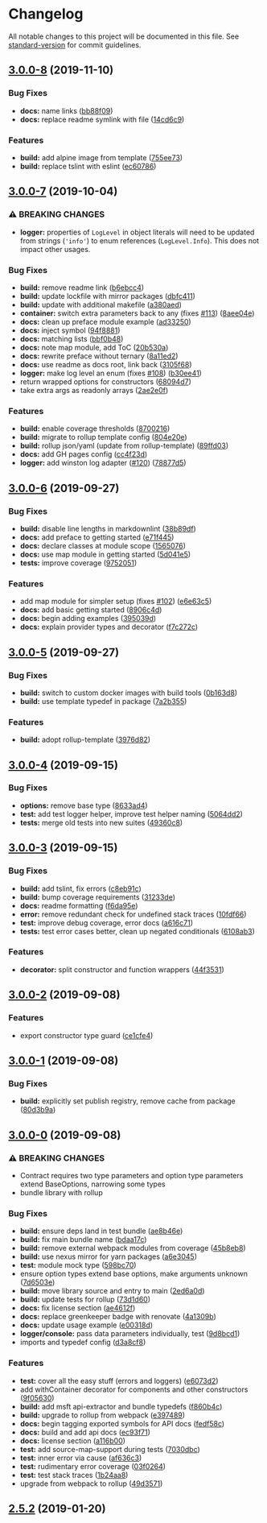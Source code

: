 # Changelog

All notable changes to this project will be documented in this file. See [standard-version](https://github.com/conventional-changelog/standard-version) for commit guidelines.

## [3.0.0-8](https://github.com/ssube/noicejs/compare/v3.0.0-7...v3.0.0-8) (2019-11-10)


### Bug Fixes

* **docs:** name links ([bb88f09](https://github.com/ssube/noicejs/commit/bb88f09))
* **docs:** replace readme symlink with file ([14cd6c9](https://github.com/ssube/noicejs/commit/14cd6c9))


### Features

* **build:** add alpine image from template ([755ee73](https://github.com/ssube/noicejs/commit/755ee73))
* **build:** replace tslint with eslint ([ec60786](https://github.com/ssube/noicejs/commit/ec60786))

## [3.0.0-7](https://github.com/ssube/noicejs/compare/v3.0.0-6...v3.0.0-7) (2019-10-04)


### ⚠ BREAKING CHANGES

* **logger:** properties of `LogLevel` in object literals will need to
be updated from strings (`'info'`) to enum references
(`LogLevel.Info`). This does not impact other usages.

### Bug Fixes

* **build:** remove readme link ([b6ebcc4](https://github.com/ssube/noicejs/commit/b6ebcc4))
* **build:** update lockfile with mirror packages ([dbfc411](https://github.com/ssube/noicejs/commit/dbfc411))
* **build:** update with additional makefile ([a380aed](https://github.com/ssube/noicejs/commit/a380aed))
* **container:** switch extra parameters back to any (fixes [#113](https://github.com/ssube/noicejs/issues/113)) ([8aee04e](https://github.com/ssube/noicejs/commit/8aee04e))
* **docs:** clean up preface module example ([ad33250](https://github.com/ssube/noicejs/commit/ad33250))
* **docs:** inject symbol ([94f8881](https://github.com/ssube/noicejs/commit/94f8881))
* **docs:** matching lists ([bbf0b48](https://github.com/ssube/noicejs/commit/bbf0b48))
* **docs:** note map module, add ToC ([20b530a](https://github.com/ssube/noicejs/commit/20b530a))
* **docs:** rewrite preface without ternary ([8a11ed2](https://github.com/ssube/noicejs/commit/8a11ed2))
* **docs:** use readme as docs root, link back ([3105f68](https://github.com/ssube/noicejs/commit/3105f68))
* **logger:** make log level an enum (fixes [#108](https://github.com/ssube/noicejs/issues/108)) ([b30ee41](https://github.com/ssube/noicejs/commit/b30ee41))
* return wrapped options for constructors ([68094d7](https://github.com/ssube/noicejs/commit/68094d7))
* take extra args as readonly arrays ([2ae2e0f](https://github.com/ssube/noicejs/commit/2ae2e0f))


### Features

* **build:** enable coverage thresholds ([8700216](https://github.com/ssube/noicejs/commit/8700216))
* **build:** migrate to rollup template config ([804e20e](https://github.com/ssube/noicejs/commit/804e20e))
* **build:** rollup json/yaml (update from rollup-template) ([89ffd03](https://github.com/ssube/noicejs/commit/89ffd03))
* **docs:** add GH pages config ([cc4f23d](https://github.com/ssube/noicejs/commit/cc4f23d))
* **logger:** add winston log adapter ([#120](https://github.com/ssube/noicejs/issues/120)) ([78877d5](https://github.com/ssube/noicejs/commit/78877d5))

## [3.0.0-6](https://github.com/ssube/noicejs/compare/v3.0.0-5...v3.0.0-6) (2019-09-27)


### Bug Fixes

* **build:** disable line lengths in markdownlint ([38b89df](https://github.com/ssube/noicejs/commit/38b89df))
* **docs:** add preface to getting started ([e71f445](https://github.com/ssube/noicejs/commit/e71f445))
* **docs:** declare classes at module scope ([1565076](https://github.com/ssube/noicejs/commit/1565076))
* **docs:** use map module in getting started ([5d041e5](https://github.com/ssube/noicejs/commit/5d041e5))
* **tests:** improve coverage ([9752051](https://github.com/ssube/noicejs/commit/9752051))


### Features

* add map module for simpler setup (fixes [#102](https://github.com/ssube/noicejs/issues/102)) ([e6e63c5](https://github.com/ssube/noicejs/commit/e6e63c5))
* **docs:** add basic getting started ([8906c4d](https://github.com/ssube/noicejs/commit/8906c4d))
* **docs:** begin adding examples ([395039d](https://github.com/ssube/noicejs/commit/395039d))
* **docs:** explain provider types and decorator ([f7c272c](https://github.com/ssube/noicejs/commit/f7c272c))

## [3.0.0-5](https://github.com/ssube/noicejs/compare/v3.0.0-4...v3.0.0-5) (2019-09-27)


### Bug Fixes

* **build:** switch to custom docker images with build tools ([0b163d8](https://github.com/ssube/noicejs/commit/0b163d8))
* **build:** use template typedef in package ([7a2b355](https://github.com/ssube/noicejs/commit/7a2b355))


### Features

* **build:** adopt rollup-template ([3976d82](https://github.com/ssube/noicejs/commit/3976d82))

## [3.0.0-4](https://github.com/ssube/noicejs/compare/v3.0.0-3...v3.0.0-4) (2019-09-15)


### Bug Fixes

* **options:** remove base type ([8633ad4](https://github.com/ssube/noicejs/commit/8633ad4))
* **test:** add test logger helper, improve test helper naming ([5064dd2](https://github.com/ssube/noicejs/commit/5064dd2))
* **tests:** merge old tests into new suites ([49360c8](https://github.com/ssube/noicejs/commit/49360c8))

## [3.0.0-3](https://github.com/ssube/noicejs/compare/v3.0.0-2...v3.0.0-3) (2019-09-15)


### Bug Fixes

* **build:** add tslint, fix errors ([c8eb91c](https://github.com/ssube/noicejs/commit/c8eb91c))
* **build:** bump coverage requirements ([31233de](https://github.com/ssube/noicejs/commit/31233de))
* **docs:** readme formatting ([f6da95e](https://github.com/ssube/noicejs/commit/f6da95e))
* **error:** remove redundant check for undefined stack traces ([10fdf66](https://github.com/ssube/noicejs/commit/10fdf66))
* **test:** improve debug coverage, error docs ([a616c71](https://github.com/ssube/noicejs/commit/a616c71))
* **tests:** test error cases better, clean up negated conditionals ([6108ab3](https://github.com/ssube/noicejs/commit/6108ab3))


### Features

* **decorator:** split constructor and function wrappers ([44f3531](https://github.com/ssube/noicejs/commit/44f3531))

## [3.0.0-2](https://github.com/ssube/noicejs/compare/v3.0.0-1...v3.0.0-2) (2019-09-08)


### Features

* export constructor type guard ([ce1cfe4](https://github.com/ssube/noicejs/commit/ce1cfe4))

## [3.0.0-1](https://github.com/ssube/noicejs/compare/v3.0.0-0...v3.0.0-1) (2019-09-08)


### Bug Fixes

* **build:** explicitly set publish registry, remove cache from package ([80d3b9a](https://github.com/ssube/noicejs/commit/80d3b9a))

## [3.0.0-0](https://github.com/ssube/noicejs/compare/v2.5.2...v3.0.0-0) (2019-09-08)


### ⚠ BREAKING CHANGES

* Contract requires two type parameters and option type
parameters extend BaseOptions, narrowing some types
* bundle library with rollup

### Bug Fixes

* **build:** ensure deps land in test bundle ([ae8b46e](https://github.com/ssube/noicejs/commit/ae8b46e))
* **build:** fix main bundle name ([bdaa17c](https://github.com/ssube/noicejs/commit/bdaa17c))
* **build:** remove external webpack modules from coverage ([45b8eb8](https://github.com/ssube/noicejs/commit/45b8eb8))
* **build:** use nexus mirror for yarn packages ([a6e3045](https://github.com/ssube/noicejs/commit/a6e3045))
* **test:** module mock type ([598bc70](https://github.com/ssube/noicejs/commit/598bc70))
* ensure option types extend base options, make arguments unknown ([7d6503e](https://github.com/ssube/noicejs/commit/7d6503e))
* **build:** move library source and entry to main ([2ed6a0d](https://github.com/ssube/noicejs/commit/2ed6a0d))
* **build:** update tests for rollup ([73d1d60](https://github.com/ssube/noicejs/commit/73d1d60))
* **docs:** fix license section ([ae4612f](https://github.com/ssube/noicejs/commit/ae4612f))
* **docs:** replace greenkeeper badge with renovate ([4a1309b](https://github.com/ssube/noicejs/commit/4a1309b))
* **docs:** update usage example ([e00318d](https://github.com/ssube/noicejs/commit/e00318d))
* **logger/console:** pass data parameters individually, test ([9d8bcd1](https://github.com/ssube/noicejs/commit/9d8bcd1))
* imports and typedef config ([d3a8cf8](https://github.com/ssube/noicejs/commit/d3a8cf8))


### Features

* **test:** cover all the easy stuff (errors and loggers) ([e6073d2](https://github.com/ssube/noicejs/commit/e6073d2))
* add withContainer decorator for components and other constructors ([9f05630](https://github.com/ssube/noicejs/commit/9f05630))
* **build:** add msft api-extractor and bundle typedefs ([f860b4c](https://github.com/ssube/noicejs/commit/f860b4c))
* **build:** upgrade to rollup from webpack ([e397489](https://github.com/ssube/noicejs/commit/e397489))
* **docs:** begin tagging exported symbols for API docs ([fedf58c](https://github.com/ssube/noicejs/commit/fedf58c))
* **docs:** build and add api docs ([ec93f71](https://github.com/ssube/noicejs/commit/ec93f71))
* **docs:** license section ([a116b00](https://github.com/ssube/noicejs/commit/a116b00))
* **test:** add source-map-support during tests ([7030dbc](https://github.com/ssube/noicejs/commit/7030dbc))
* **test:** inner error via cause ([af636c3](https://github.com/ssube/noicejs/commit/af636c3))
* **test:** rudimentary error coverage ([03f0264](https://github.com/ssube/noicejs/commit/03f0264))
* **test:** test stack traces ([1b24aa8](https://github.com/ssube/noicejs/commit/1b24aa8))
* upgrade from webpack to rollup ([49d3571](https://github.com/ssube/noicejs/commit/49d3571))

<a name="2.5.2"></a>
## [2.5.2](https://github.com/ssube/noicejs/compare/v2.5.1...v2.5.2) (2019-01-20)
